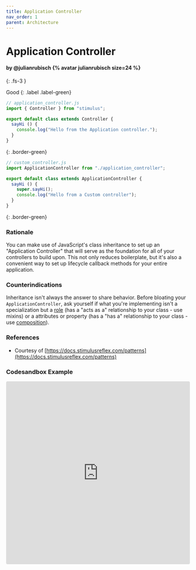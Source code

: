 ```yaml
---
title: Application Controller
nav_order: 1
parent: Architecture
---
```


# Application Controller

#### by @julianrubisch {% avatar julianrubisch size=24 %}
{: .fs-3 }


Good
{: .label .label-green}

```js
// application_controller.js
import { Controller } from "stimulus";

export default class extends Controller {
  sayHi () {
    console.log("Hello from the Application controller.");
  }
}
```
{: .border-green}

```js
// custom_controller.js
import ApplicationController from "./application_controller";

export default class extends ApplicationController {
  sayHi () {
    super.sayHi();
    console.log("Hello from a Custom controller");
  }
}
```
{: .border-green}

### Rationale
You can make use of JavaScript's class inheritance to set up an "Application Controller" that will serve as the foundation for all of your controllers to build upon. This not only reduces boilerplate, but it's also a convenient way to set up lifecycle callback methods for your entire application.

### Counterindications
Inheritance isn't always the answer to share behavior. Before bloating your `ApplicationController`, ask yourself if what you're implementing isn't a specialization but a [role](https://en.wikipedia.org/wiki/Data,_context_and_interaction) (has a "acts as a" relationship to your class - use mixins) or a attributes or property (has a "has a" relationship to your class - use [composition](https://en.wikipedia.org/wiki/Composition_over_inheritance)).

### References
- Courtesy of [https://docs.stimulusreflex.com/patterns](https://docs.stimulusreflex.com/patterns)

### Codesandbox Example
<iframe
     src="https://codesandbox.io/embed/practical-shockley-lo5ns?fontsize=14&hidenavigation=1&module=%2Fsrc%2Fcontrollers%2Fexample_controller.js&theme=dark"
     style="width:100%; height:500px; border:0; border-radius: 4px; overflow:hidden;"
     title="practical-shockley-lo5ns"
     allow="accelerometer; ambient-light-sensor; camera; encrypted-media; geolocation; gyroscope; hid; microphone; midi; payment; usb; vr; xr-spatial-tracking"
     sandbox="allow-autoplay allow-forms allow-modals allow-popups allow-presentation allow-same-origin allow-scripts"
   ></iframe>
